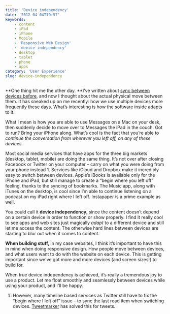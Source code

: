 ```yaml
---
title: 'Device independency'
date: '2012-04-04T19:57'
keywords:
    - content
    - iPad
    - iPhone
    - Mobile
    - 'Responsive Web Design'
    - 'device independency'
    - desktop
    - tablet
    - phone
    - apps
category: 'User Experience'
slug: device-independency
---
```


**One thing hit me the other day. **I’ve written about [sync between devices before](http://johanbrook.com/the-internet/sync-safety/ "Sync is about safety"), and now I thought about the actual physical move between them. It has sneaked up on me recently: how we use multiple devices more frequently these days. What’s interesting is how the software inside adapts to it.

What I mean is how you are able to use Messages on a Mac on your desk, then suddenly decide to move over to Messages the iPad in the couch. Got to run? Bring your iPhone along. What’s cool is the fact that you’re able to _continue the conversation from wherever you left off, on any of these devices_.

Most social media services that have apps for the three big markets (desktop, tablet, mobile) are doing the same thing. It’s not over after closing Facebook or Twitter on your computer – carry on what you were doing from your phone instead 1. Services like iCloud and Dropbox make it incredibly easy to switch between devices. Apple’s iBooks is available only for the iPhone and iPad, but still manage to create a “begin where you left off” feeling, thanks to the syncing of bookmarks. The Music app, along with iTunes on the desktop, is cool since I’m able to continue listening on a podcast on my iPad right where I left off. Instapaper is a prime example as well.

You could call it **device independency**, since the content doesn’t depend on a certain device in order to function or show properly. I find it really cool to see apps and web sites just magically _adapt_ to a different device and still let me access the content. The otherwise hard lines between devices are starting to blur out when it comes to content.

**When building stuff,** in my case websites, I think it’s important to have this in mind when doing responsive design. How people move between devices, and what users want to do with the website on each device. This is getting important since we've got more and more devices (and screen sizes!) to build for.

When true device independency is achieved, it’s really a tremendous joy to use a product. Let me float smoothly and seamlessly between devices while using your product, and I'll be happy.

1. However, many timeline based services as Twitter still have to fix the “begin where I left off” issue – to sync the last read item when switching devices. [Tweetmarker](http://tweetmarker.net/) has solved this for tweets.
